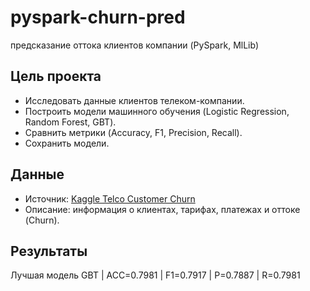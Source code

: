 # pyspark-churn-pred
предсказание оттока клиентов компании (PySpark, MlLib)
## Цель проекта
- Исследовать данные клиентов телеком-компании.
- Построить модели машинного обучения (Logistic Regression, Random Forest, GBT).
- Сравнить метрики (Accuracy, F1, Precision, Recall).
- Сохранить модели.
## Данные
- Источник: [Kaggle Telco Customer Churn](https://www.kaggle.com/blastchar/telco-customer-churn)
- Описание: информация о клиентах, тарифах, платежах и оттоке (Churn).
## Результаты
Лучшая модель GBT
| ACC=0.7981 | F1=0.7917 | P=0.7887 | R=0.7981
